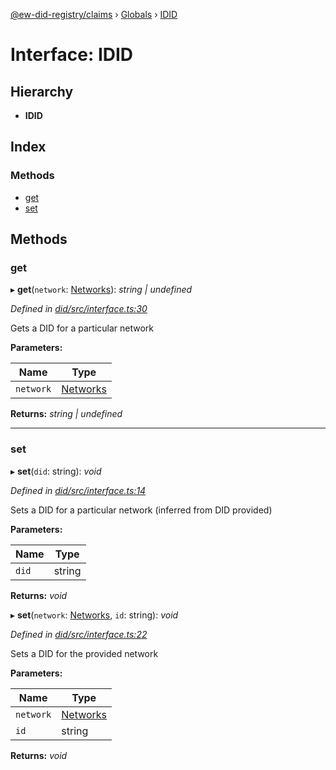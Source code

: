 [@ew-did-registry/claims](../README.md) › [Globals](../globals.md) › [IDID](idid.md)

# Interface: IDID

## Hierarchy

* **IDID**

## Index

### Methods

* [get](idid.md#get)
* [set](idid.md#set)

## Methods

###  get

▸ **get**(`network`: [Networks](../enums/networks.md)): *string | undefined*

*Defined in [did/src/interface.ts:30](https://github.com/energywebfoundation/ew-did-registry/blob/0fe06b3/packages/did/src/interface.ts#L30)*

Gets a DID for a particular network

**Parameters:**

Name | Type |
------ | ------ |
`network` | [Networks](../enums/networks.md) |

**Returns:** *string | undefined*

___

###  set

▸ **set**(`did`: string): *void*

*Defined in [did/src/interface.ts:14](https://github.com/energywebfoundation/ew-did-registry/blob/0fe06b3/packages/did/src/interface.ts#L14)*

Sets a DID for a particular network (inferred from DID provided)

**Parameters:**

Name | Type |
------ | ------ |
`did` | string |

**Returns:** *void*

▸ **set**(`network`: [Networks](../enums/networks.md), `id`: string): *void*

*Defined in [did/src/interface.ts:22](https://github.com/energywebfoundation/ew-did-registry/blob/0fe06b3/packages/did/src/interface.ts#L22)*

Sets a DID for the provided network

**Parameters:**

Name | Type |
------ | ------ |
`network` | [Networks](../enums/networks.md) |
`id` | string |

**Returns:** *void*
